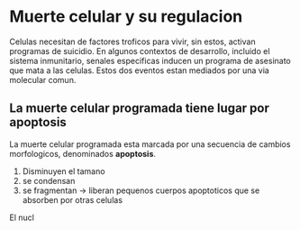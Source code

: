 # Muerte celular y su regulacion

Celulas necesitan de factores troficos para vivir, sin estos, activan programas de suicidio.
En algunos contextos de desarrollo, incluido el sistema inmunitario, senales especificas inducen un programa de asesinato que mata a las celulas.
Estos dos eventos estan mediados por una via molecular comun.

## La muerte celular programada tiene lugar por apoptosis

La muerte celular programada esta marcada por una secuencia de cambios morfologicos, denominados **apoptosis**.
1. Disminuyen el tamano 
2. se condensan 
3. se fragmentan → liberan pequenos cuerpos apoptoticos que se absorben por otras celulas

El nucl